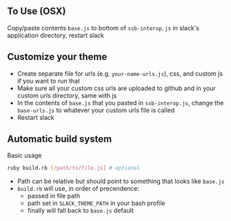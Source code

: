 ## To Use (OSX)
Copy/paste contents `base.js` to bottom of `ssb-interop.js` in slack's application directory, restart slack

## Customize your theme
- Create separate file for urls (e.g. `your-name-urls.js`), css, and custom js if you want to run that
- Make sure all your custom css urls are uploaded to github and in your custom urls directory, same with js
- In the contents of `base.js` that you pasted in `ssb-interop.js`, change the `base-urls.js` to whatever your custom urls file is called
- Restart slack

## Automatic build system

Basic usage
```bash
ruby build.rb [/path/to/file.js] # optional
```

- Path can be relative but should point to something that looks like `base.js`
- `build.rb` will use, in order of precendence:
    - passed in file path
    - path set in `SLACK_THEME_PATH` in your bash profile
    - finally will fall back to `base.js` default
